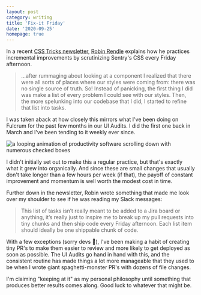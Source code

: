 ```yaml
---
layout: post
category: writing
title: 'Fix-it Friday'
date: '2020-09-25'
homepage: true
---
```


In a recent [CSS Tricks newsletter](https://css-tricks.com/newsletter/217-small-changes-in-the-right-direction/), [Robin Rendle](https://twitter.com/robinrendle) explains how he practices incremental improvements by scrutinizing Sentry's CSS every Friday afternoon.

> ...after rummaging about looking at a component I realized that there were all sorts of places where our styles were coming from: there was no single source of truth. So! Instead of panicking, the first thing I did was make a list of every problem I could see with our styles. Then, the more spelunking into our codebase that I did, I started to refine that list into tasks.

<!--more-->

I was taken aback at how closely this mirrors what I've been doing on Fulcrum for the past few months in our UI Audits. I did the first one back in March and I've been tending to it weekly ever since. 

![a looping animation of productivity software scrolling down with numerous checked boxes](https://campbell17.s3.amazonaws.com/posts/ui-audits.gif)

I didn't initially set out to make this a regular practice, but that's exactly what it grew into organically. And since these are small changes that usually don't take longer than a few hours per week (if that), the payoff of constant improvement and momentum is well worth the modest cost in time.

Further down in the newsletter, Robin wrote something that made me look over my shoulder to see if he was reading my Slack messages:

> This list of tasks isn’t really meant to be added to a Jira board or anything, it’s really just to inspire me to break up my pull requests into tiny chunks and then ship code every Friday afternoon. Each list item should ideally be one shippable chunk of code.

With a few exceptions (sorry devs 😬), I've been making a habit of creating tiny PR's to make them easier to review and more likely to get deployed as soon as possible. The UI Audits go hand in hand with this, and the consistent routine has made things a lot more manageable that they used to be when I wrote giant spaghetti-monster PR's with dozens of file changes.

I'm claiming "keeping at it" as my personal philosophy until something that produces better results comes along. Good luck to whatever that might be.
